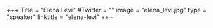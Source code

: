 +++
Title = "Elena Levi"
#Twitter = ""
image = "elena_levi.jpg"
type = "speaker"
linktitle = "elena-levi"
+++